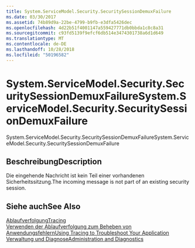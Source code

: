 ```yaml
---
title: System.ServiceModel.Security.SecuritySessionDemuxFailure
ms.date: 03/30/2017
ms.assetid: 74b89d9a-22be-4799-b9fb-e3dfa5426dec
ms.openlocfilehash: 4d22b51f4001147a559427771db0bbda1c8c8a31
ms.sourcegitcommit: c93fd5139f9efcf6db514e3474301738a6d1d649
ms.translationtype: MT
ms.contentlocale: de-DE
ms.lasthandoff: 10/28/2018
ms.locfileid: "50196582"
---
```

# <a name="systemservicemodelsecuritysecuritysessiondemuxfailure"></a><span data-ttu-id="d30b5-102">System.ServiceModel.Security.SecuritySessionDemuxFailure</span><span class="sxs-lookup"><span data-stu-id="d30b5-102">System.ServiceModel.Security.SecuritySessionDemuxFailure</span></span>
<span data-ttu-id="d30b5-103">System.ServiceModel.Security.SecuritySessionDemuxFailure</span><span class="sxs-lookup"><span data-stu-id="d30b5-103">System.ServiceModel.Security.SecuritySessionDemuxFailure</span></span>  
  
## <a name="description"></a><span data-ttu-id="d30b5-104">Beschreibung</span><span class="sxs-lookup"><span data-stu-id="d30b5-104">Description</span></span>  
 <span data-ttu-id="d30b5-105">Die eingehende Nachricht ist kein Teil einer vorhandenen Sicherheitssitzung.</span><span class="sxs-lookup"><span data-stu-id="d30b5-105">The incoming message is not part of an existing security session.</span></span>  
  
## <a name="see-also"></a><span data-ttu-id="d30b5-106">Siehe auch</span><span class="sxs-lookup"><span data-stu-id="d30b5-106">See Also</span></span>  
 [<span data-ttu-id="d30b5-107">Ablaufverfolgung</span><span class="sxs-lookup"><span data-stu-id="d30b5-107">Tracing</span></span>](../../../../../docs/framework/wcf/diagnostics/tracing/index.md)  
 [<span data-ttu-id="d30b5-108">Verwenden der Ablaufverfolgung zum Beheben von Anwendungsfehlern</span><span class="sxs-lookup"><span data-stu-id="d30b5-108">Using Tracing to Troubleshoot Your Application</span></span>](../../../../../docs/framework/wcf/diagnostics/tracing/using-tracing-to-troubleshoot-your-application.md)  
 [<span data-ttu-id="d30b5-109">Verwaltung und Diagnose</span><span class="sxs-lookup"><span data-stu-id="d30b5-109">Administration and Diagnostics</span></span>](../../../../../docs/framework/wcf/diagnostics/index.md)
